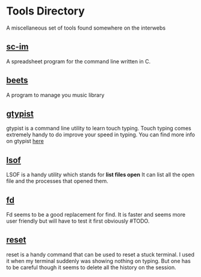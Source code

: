 # Tools Directory

A miscellaneous set of tools found somewhere on the interwebs

## [sc-im](https://github.com/andmarti1424/sc-im)

A spreadsheet program for the command line written in C.

## [beets](https://beets.readthedocs.io/en/v1.4.7/index.html)

A program to manage you music library

## [gtypist](https://www.gnu.org/software/gtypist/index.html)

gtypist is a command line utility to learn touch typing. Touch typing comes extremely handy to do improve your speed in typing. You can find more info on gtypist [here](https://www.gnu.org/software/gtypist/index.html)

## [lsof](http://man7.org/linux/man-pages/man8/lsof.8.html)

LSOF is a handy utility which stands for **list files open** It can list all the open file and the processes that opened them. 

## [fd](https://github.com/sharkdp/fd)

Fd seems to be a good replacement for find. It is faster and seems more user friendly but will have to test it first obviously #TODO.

## [reset](https://linux.die.net/man/1/reset)

reset is a handy command that can be used to reset a stuck terminal. I used it when my terminal suddenly was showing nothing on typing. But one has to be careful though it seems to delete all the history on the session.

